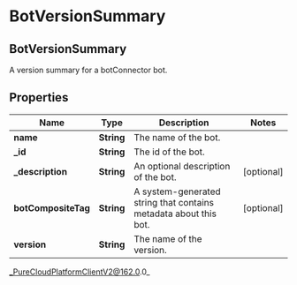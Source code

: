 # BotVersionSummary

## BotVersionSummary
A version summary for a botConnector bot.

## Properties

|Name | Type | Description | Notes|
|------------ | ------------- | ------------- | -------------|
| **name** | **String** | The name of the bot. | |
| **_id** | **String** | The id of the bot. | |
| **_description** | **String** | An optional description of the bot. | [optional] |
| **botCompositeTag** | **String** | A system-generated string that contains metadata about this bot. | [optional] |
| **version** | **String** | The name of the version. | |



_PureCloudPlatformClientV2@162.0.0_
